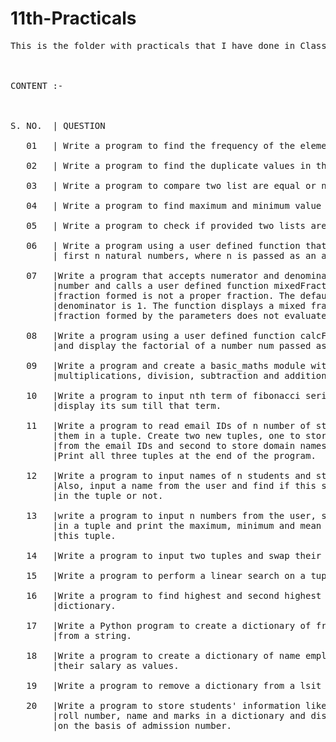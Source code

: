 # 11th-Practicals
<pre>This is the folder with practicals that I have done in Class 11.
<br/><br/>
CONTENT :-
<br/><br/>
S. NO.  | QUESTION <br/>
   01   | Write a program to find the frequency of the element of the list.<br/>
   02   | Write a program to find the duplicate values in the list.<br/>
   03   | Write a program to compare two list are equal or not.<br/>
   04   | Write a program to find maximum and minimum value from a number list.<br/>
   05   | Write a program to check if provided two lists are equal or not.<br/>
   06   | Write a program using a user defined function that displays sum of
        | first n natural numbers, where n is passed as an argument.<br/>
   07   |Write a program that accepts numerator and denominator of a fractional
        |number and calls a user defined function mixedFraction() when the
        |fraction formed is not a proper fraction. The default value of
        |denominator is 1. The function displays a mixed fraction only if the
        |fraction formed by the parameters does not evaluate to a whole number.<br/>
   08   |Write a program using a user defined function calcFact() to calculate
        |and display the factorial of a number num passed as an argument.<br/>
   09   |Write a program and create a basic_maths module with 4 functions, i.e.
        |multiplications, division, subtraction and addition.<br/>
   10   |Write a program to input nth term of fibonacci series from user and
        |display its sum till that term.<br/>
   11   |Write a program to read email IDs of n number of students and store
        |them in a tuple. Create two new tuples, one to store only the usernames
        |from the email IDs and second to store domain names from the email IDs.
        |Print all three tuples at the end of the program.<br/>
   12   |Write a program to input names of n students and store them in a tuple.
        |Also, input a name from the user and find if this student is present
        |in the tuple or not.<br/>
   13   |write a program to input n numbers from the user, store these numbers
        |in a tuple and print the maximum, minimum and mean of all elements from
        |this tuple.<br/>
   14   |Write a program to input two tuples and swap their values.<br/>
   15   |Write a program to perform a linear search on a tuple of numbers.<br/>
   16   |Write a program to find highest and second highest value from a
        |dictionary.<br/>
   17   |Write a Python program to create a dictionary of frequency of letters
        |from a string.<br/>
   18   |Write a program to create a dictionary of name employees as keys and
        |their salary as values.<br/>
   19   |Write a program to remove a dictionary from a lsit of dictionaries.<br/>
   20   |Write a program to store students' information like admission number,
        |roll number, name and marks in a dictionary and display information
        |on the basis of admission number.<br/>
<pre/>
